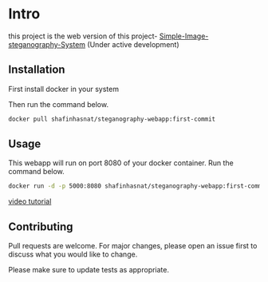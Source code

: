 # Intro

this project is the web version of this project- [
Simple-Image-steganography-System](https://github.com/shafinhasnat/Simple-Image-steganography-System.git) (Under active development)


## Installation
First install docker in your system

Then run the command below.

```bash
docker pull shafinhasnat/steganography-webapp:first-commit
```

## Usage
This webapp will run on port 8080 of your docker container. Run the command below. 
```bash
docker run -d -p 5000:8080 shafinhasnat/steganography-webapp:first-commit
```
[video tutorial](https://youtu.be/K04xY1empOA)

## Contributing
Pull requests are welcome. For major changes, please open an issue first to discuss what you would like to change.

Please make sure to update tests as appropriate.
